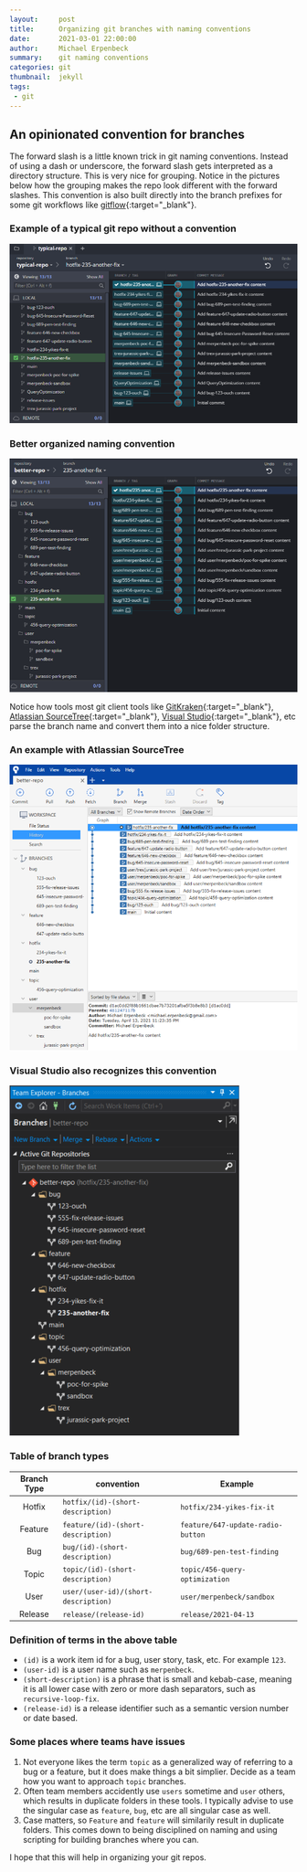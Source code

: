 ```yaml
---
layout:     post
title:      Organizing git branches with naming conventions
date:       2021-03-01 22:00:00
author:     Michael Erpenbeck
summary:    git naming conventions
categories: git
thumbnail:  jekyll
tags:
 - git
---
```


## An opinionated convention for branches

The forward slash is a little known trick in git naming conventions.  Instead of using a dash or underscore, the forward slash gets interpreted as a directory structure.  This is very nice for grouping.  Notice in the pictures below how the grouping makes the repo look different with the forward slashes.  This convention is also built directly into the branch prefixes for some git workflows like [gitflow](https://www.atlassian.com/git/tutorials/comparing-workflows/gitflow-workflow){:target="_blank"}.

### Example of a typical git repo without a convention

![typical-repo](/assets/2021-03-01-git-naming-conventions/typical-repo.png)

### Better organized naming convention

![better-repo](/assets/2021-03-01-git-naming-conventions/better-repo.png)

Notice how tools most git client tools like [GitKraken](https://www.gitkraken.com/){:target="_blank"}, [Atlassian SourceTree](https://www.sourcetreeapp.com/){:target="_blank"}, [Visual Studio](https://visualstudio.microsoft.com/){:target="_blank"}, etc parse the branch name and convert them into a nice folder structure.

### An example with Atlassian SourceTree

![sourcetree](/assets/2021-03-01-git-naming-conventions/sourcetree.png)

### Visual Studio also recognizes this convention

![vs](/assets/2021-03-01-git-naming-conventions/visual-studio.png)

### Table of branch types

|Branch Type|convention|Example|
|:-:|--|--|
| Hotfix | `hotfix/(id)-(short-description)` | `hotfix/234-yikes-fix-it` |
| Feature | `feature/(id)-(short-description)` | `feature/647-update-radio-button` |
| Bug | `bug/(id)-(short-description)` | `bug/689-pen-test-finding` |
| Topic | `topic/(id)-(short-description)` | `topic/456-query-optimization` |
| User | `user/(user-id)/(short-description)` | `user/merpenbeck/sandbox` |
| Release | `release/(release-id)` | `release/2021-04-13`|

### Definition of terms in the above table

- `(id)` is a work item id for a bug, user story, task, etc. For example `123`.
- `(user-id)` is a user name such as `merpenbeck`.
- `(short-description)` is a phrase that is small and kebab-case, meaning it is all lower case with zero or more dash separators, such as `recursive-loop-fix`.
- `(release-id)` is a release identifier such as a semantic version number or date based.

### Some places where teams have issues

1. Not everyone likes the term `topic` as a generalized way of referring to a bug or a feature, but it does make things a bit simplier.  Decide as a team how you want to approach `topic` branches.
2. Often team members accidently use `users` sometime and `user` others, which results in duplicate folders in these tools.  I typically advise to use the singular case as `feature`, `bug`, etc are all singular case as well.
3. Case matters, so `Feature` and `feature` will similarily result in duplicate folders.  This comes down to being disciplined on naming and using scripting for building branches where you can.

I hope that this will help in organizing your git repos.
